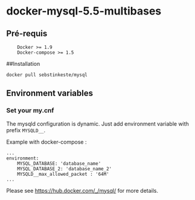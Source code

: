 # docker-mysql-5.5-multibases

## Pré-requis

```
    Docker >= 1.9
    Docker-compose >= 1.5
```

##Installation

```
docker pull sebstinkeste/mysql
```

## Environment variables

### Set your my.cnf

The mysqld configuration is dynamic. Just add environment variable with prefix `MYSQLD__`.

Example with docker-compose :

    ...
    environment:
        MYSQL_DATABASE: 'database_name'
        MYSQL_DATABASE_2: 'database_name_2'
        MYSQLD__max_allowed_packet : '64M'
	...

Please see https://hub.docker.com/_/mysql/ for more details.
